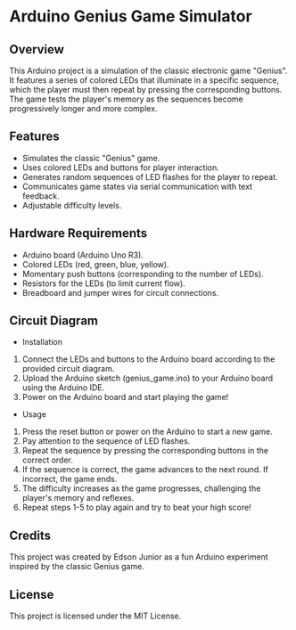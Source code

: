 # Arduino Genius Game Simulator

## Overview
This Arduino project is a simulation of the classic electronic game "Genius". It features a series of colored LEDs that illuminate in a specific sequence, which the player must then repeat by pressing the corresponding buttons. The game tests the player's memory as the sequences become progressively longer and more complex.

## Features
- Simulates the classic "Genius" game.
- Uses colored LEDs and buttons for player interaction.
- Generates random sequences of LED flashes for the player to repeat.
- Communicates game states via serial communication with text feedback.
- Adjustable difficulty levels.

## Hardware Requirements
- Arduino board (Arduino Uno R3).
- Colored LEDs (red, green, blue, yellow).
- Momentary push buttons (corresponding to the number of LEDs).
- Resistors for the LEDs (to limit current flow).
- Breadboard and jumper wires for circuit connections.

## Circuit Diagram

* Installation
1. Connect the LEDs and buttons to the Arduino board according to the provided circuit diagram.
2. Upload the Arduino sketch (genius_game.ino) to your Arduino board using the Arduino IDE.
3. Power on the Arduino board and start playing the game!

* Usage
1. Press the reset button or power on the Arduino to start a new game.
2. Pay attention to the sequence of LED flashes.
3. Repeat the sequence by pressing the corresponding buttons in the correct order.
4. If the sequence is correct, the game advances to the next round. If incorrect, the game ends.
5. The difficulty increases as the game progresses, challenging the player's memory and reflexes.
6. Repeat steps 1-5 to play again and try to beat your high score!

## Credits
This project was created by Edson Junior as a fun Arduino experiment inspired by the classic Genius game.

## License
This project is licensed under the MIT License.
